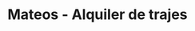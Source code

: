 ---
title: "Mateos - Alquiler de trajes"
url: /loja-ecuador/mateos-alquiler-de-trajes/
shop: Kleidung
---